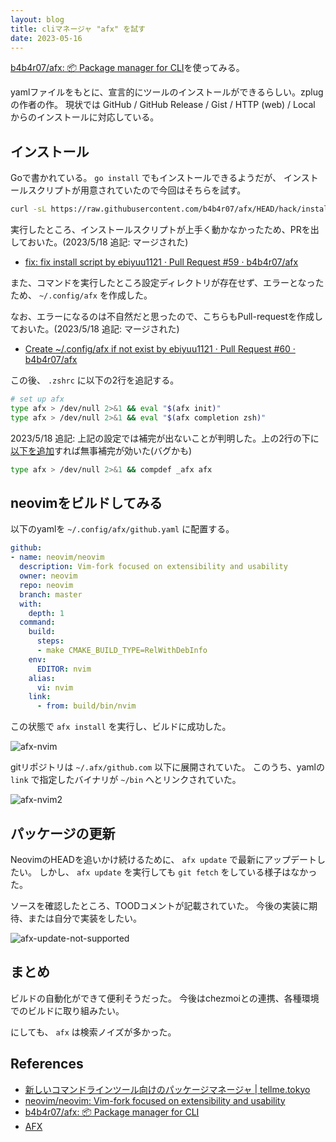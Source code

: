 ```yaml
---
layout: blog
title: cliマネージャ "afx" を試す
date: 2023-05-16
---
```



[b4b4r07/afx: 📦 Package manager for CLI](https://github.com/b4b4r07/afx/)を使ってみる。

yamlファイルをもとに、宣言的にツールのインストールができるらしい。zplugの作者の作。
現状では GitHub / GitHub Release / Gist / HTTP (web) / Local からのインストールに対応している。


## インストール

Goで書かれている。 `go install` でもインストールできるようだが、
インストールスクリプトが用意されていたので今回はそちらを試す。

```sh
curl -sL https://raw.githubusercontent.com/b4b4r07/afx/HEAD/hack/install | bash

```

実行したところ、インストールスクリプトが上手く動かなかったため、PRを出しておいた。(2023/5/18 追記: マージされた)

- [fix: fix install script by ebiyuu1121 · Pull Request \#59 · b4b4r07/afx](https://github.com/b4b4r07/afx/pull/59)

また、コマンドを実行したところ設定ディレクトリが存在せず、エラーとなったため、 `~/.config/afx` を作成した。

なお、エラーになるのは不自然だと思ったので、こちらもPull-requestを作成しておいた。(2023/5/18 追記: マージされた)

- [Create ~/\.config/afx if not exist by ebiyuu1121 · Pull Request \#60 · b4b4r07/afx](https://github.com/b4b4r07/afx/pull/60)

この後、 `.zshrc` に以下の2行を追記する。

```sh
# set up afx
type afx > /dev/null 2>&1 && eval "$(afx init)"
type afx > /dev/null 2>&1 && eval "$(afx completion zsh)"
```

2023/5/18 追記: 上記の設定では補完が出ないことが判明した。上の2行の下に[以下を追加](https://github.com/ebiyuu1121/dotfiles/commit/01f6dcebc872d86978653ad839e4daf7f72d0e57)すれば無事補完が効いた(バグかも)

```sh
type afx > /dev/null 2>&1 && compdef _afx afx
```


## neovimをビルドしてみる

以下のyamlを `~/.config/afx/github.yaml` に配置する。


```yaml
github:
- name: neovim/neovim
  description: Vim-fork focused on extensibility and usability
  owner: neovim
  repo: neovim
  branch: master
  with:
    depth: 1
  command:
    build:
      steps:
      - make CMAKE_BUILD_TYPE=RelWithDebInfo
    env:
      EDITOR: nvim
    alias:
      vi: nvim
    link:
      - from: build/bin/nvim
```

この状態で `afx install` を実行し、ビルドに成功した。


![afx-nvim](../img/afx-nvim.png)

gitリポジトリは `~/.afx/github.com` 以下に展開されていた。
このうち、yamlの `link` で指定したバイナリが `~/bin` へとリンクされていた。


![afx-nvim2](../img/afx-nvim2.png)

## パッケージの更新

NeovimのHEADを追いかけ続けるために、 `afx update` で最新にアップデートしたい。
しかし、 `afx update` を実行しても `git fetch` をしている様子はなかった。

ソースを確認したところ、TOODコメントが記載されていた。
今後の実装に期待、または自分で実装をしたい。

![afx-update-not-supported](../img/afx-update-not-supported.png)


## まとめ

ビルドの自動化ができて便利そうだった。
今後はchezmoiとの連携、各種環境でのビルドに取り組みたい。

にしても、 `afx` は検索ノイズが多かった。

## References

- [新しいコマンドラインツール向けのパッケージマネージャ \| tellme\.tokyo](https://tellme.tokyo/post/2022/03/02/package-manager-for-cli/)
- [neovim/neovim: Vim\-fork focused on extensibility and usability](https://github.com/neovim/neovim)
- [b4b4r07/afx: 📦 Package manager for CLI](https://github.com/b4b4r07/afx)
- [AFX](https://babarot.me/afx/)

